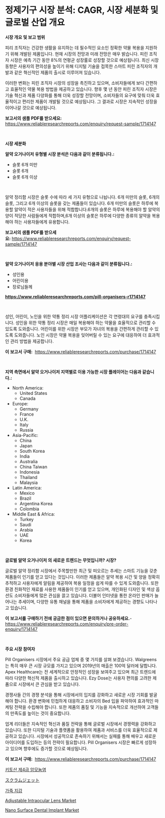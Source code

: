 <p><h1>정제기구 시장 분석: CAGR, 시장 세분화 및 글로벌 산업 개요</h1></p><p><strong>시장 개요 및 보고 범위</strong></p>
<p><p>피리 조직자는 건강한 생활을 유지하는 데 필수적인 요소인 정확한 약물 복용을 지원하기 위해 개발된 제품입니다. 현재 시장의 전망과 미래 전망은 매우 밝습니다. 피린 조직자 시장은 예측 기간 동안 8%의 연평균 성장률로 성장할 것으로 예상됩니다. 최신 시장 동향은 사용자의 편의성을 높이기 위해 디지털 기술을 접목한 스마트 피린 조직자의 개발과 같은 혁신적인 제품의 출시로 이루어져 있습니다. </p><p>이러한 변화는 피린 조직자 시장의 성장을 촉진하고 있으며, 소비자들에게 보다 간편하고 효율적인 약물 복용 방법을 제공하고 있습니다. 향후 몇 년 동안 피린 조직자 시장은 기술 혁신과 제품 다양화를 통해 더욱 성장할 전망이며, 소비자들의 요구에 맞춰 더욱 효율적이고 편리한 제품이 개발될 것으로 예상됩니다. 그 결과로 시장은 지속적인 성장을 이어나갈 것으로 예상됩니다.</p></p>
<p><strong>보고서의 샘플 PDF를 받으세요:</strong> <a href="https://www.reliableresearchreports.com/enquiry/request-sample/1714147">https://www.reliableresearchreports.com/enquiry/request-sample/1714147</a></p>
<p>&nbsp;</p>
<p><strong>시장 세분화</strong></p>
<p><strong>알약 오거나이저 유형별 시장 분석은 다음과 같이 분류됩니다.:</strong></p>
<p><ul><li>슬롯 6개 미만</li><li>슬롯 6개</li><li>슬롯 6개 이상</li></ul></p>
<p>&nbsp;</p>
<p><p>알약 정리함 시장은 슬롯 수에 따라 세 가지 유형으로 나뉩니다. 6개 미만의 슬롯, 6개의 슬롯, 그리고 6개 이상의 슬롯을 갖는 제품들이 있습니다. 6개 미만의 슬롯은 하루에 복용할 알약이 적은 사용자들을 위해 적합합니다.6개의 슬롯은 하루에 복용해야 할 알약의 양이 적당한 사람들에게 적합하며,6개 이상의 슬롯은 하루에 다양한 종류의 알약을 복용해야 하는 사용자들에게 유용합니다.</p></p>
<p><strong>보고서의 샘플 PDF를 받으세요:</strong>&nbsp;<a href="https://www.reliableresearchreports.com/enquiry/request-sample/1714147">https://www.reliableresearchreports.com/enquiry/request-sample/1714147</a></p>
<p>&nbsp;</p>
<p><strong> 알약 오거나이저 응용 분야별 시장 산업 조사는 다음과 같이 분류됩니다.:</strong></p>
<p><ul><li>성인용</li><li>어린이용</li><li>장로님들께</li></ul></p>
<p><strong><a href="https://www.reliableresearchreports.com/pill-organisers-r1714147">https://www.reliableresearchreports.com/pill-organisers-r1714147</a></strong></p>
<p>&nbsp;</p>
<p><p>성인, 어린이, 노인을 위한 약통 정리 시장 어플리케이션은 각 연령대의 요구를 충족시킵니다. 성인을 위한 약통 정리 시장은 매일 복용해야 하는 약물을 효율적으로 관리할 수 있도록 도와줍니다. 어린이를 위한 시장은 부모가 자녀의 복용을 간편하게 관리할 수 있도록 도와줍니다. 노인 시장은 약물 복용을 잊어버릴 수 있는 요구에 대응하여 더 효과적인 관리 방법을 제공합니다.</p></p>
<p><strong>이 보고서 구매:</strong>&nbsp; <a href="https://www.reliableresearchreports.com/purchase/1714147">https://www.reliableresearchreports.com/purchase/1714147</a></p>
<p>&nbsp;</p>
<p><strong>지역 측면에서 알약 오거나이저 지역별로 이용 가능한 시장 플레이어는 다음과 같습니다.:</strong></p>
<p><ul>
    <li>
        North America:
        <ul>
            <li>United States</li>
            <li>Canada</li>
        </ul>
    </li>
    <li>
        Europe:
        <ul>
            <li>Germany</li>
            <li>France</li>
            <li>U.K.</li>
            <li>Italy</li>
            <li>Russia</li>
        </ul>
    </li>
    <li>
        Asia-Pacific:
        <ul>
            <li>China</li>
            <li>Japan</li>
            <li>South Korea</li>
            <li>India</li>
            <li>Australia</li>
            <li>China Taiwan</li>
            <li>Indonesia</li>
            <li>Thailand</li>
            <li>Malaysia</li>
        </ul>
    </li>
    <li>
        Latin America:
        <ul>
            <li>Mexico</li>
            <li>Brazil</li>
            <li>Argentina Korea</li>
            <li>Colombia</li>
        </ul>
    </li>
    <li>
        Middle East & Africa:
        <ul>
            <li>Turkey</li>
            <li>Saudi</li>
            <li>Arabia</li>
            <li>UAE</li>
            <li>Korea</li>
        </ul>
    </li>
    </ul></p>
<p>&nbsp;</p>
<p><strong>글로벌 알약 오거나이저 의 새로운 트렌드는 무엇입니까? 시장?</strong></p>
<p><p>글로벌 알약 정리함 시장에서 주목할만한 최근 및 떠오르는 추세는 스마트 기능을 갖춘 제품들이 인기를 얻고 있다는 것입니다. 이러한 제품들은 알약 복용 시간 및 양을 정확히 추적하고 사용자에게 알림을 제공하여 복용 일정을 쉽게 따를 수 있게 도와줍니다. 또한 환경 친화적인 재료를 사용한 제품들이 인기를 얻고 있으며, 개인화된 디자인 및 색상 옵션도 소비자들에게 많은 관심을 끌고 있습니다. 더불어 인터넷을 통한 온라인 판매가 늘어나는 추세이며, 다양한 유통 채널을 통해 제품을 소비자에게 제공하는 경향도 나타나고 있습니다.</p></p>
<p><strong>이 보고서를 구매하기 전에 궁금한 점이 있으면 문의하거나 공유하세요.</strong>- <a href="https://www.reliableresearchreports.com/enquiry/pre-order-enquiry/1714147">https://www.reliableresearchreports.com/enquiry/pre-order-enquiry/1714147</a></p>
<p>&nbsp;</p>
<p><strong>주요 시장 참여자</strong></p>
<p><p>Pill Organisers 시장에서 주요 공급 업체 중 몇 가지를 살펴 보겠습니다. Walgreens는 특히 매우 큰 시장 규모를 가지고 있으며 2019년의 매출은 100억 달러에 달합니다. Apex Healthcare는 전 세계적으로 안정적인 성장을 보여주고 있으며 최근 트렌드에 따라 다양한 혁신적 제품을 출시하고 있습니다. Ezy Dose는 사용자 편의를 고려한 제품으로 시장에서 큰 관심을 받고 있습니다.</p><p>경쟁사들 간의 경쟁 분석을 통해 시장에서의 입지를 강화하고 새로운 시장 기회를 발굴해야 합니다. 환경 변화에 민첩하게 대응하고 소비자의 Bed 입을 파악하여 효과적인 마케팅 전략을 수립해야 합니다. 또한 제품의 품질 및 기능을 지속적으로 개선하여 고객들의 만족도를 높이는 것이 중요합니다.</p><p>업계 리더들은 지속적인 혁신과 품질 전략을 통해 글로벌 시장에서 경쟁력을 강화하고 있습니다. 또한 디지털 기술과 플랫폼을 활용하여 제품과 서비스를 더욱 효율적으로 제공하고 있습니다. 시장에서 성공적으로 존속하기 위해서는 실패를 통해 배우고 새로운 아이디어를 도입하는 등의 전략이 필요합니다. Pill Organisers 시장은 빠르게 성장하고 있으며 향후에도 증가할 것으로 예상됩니다.</p></p>
<p><strong>이 보고서 구매:</strong>&nbsp;&nbsp;<a href="https://www.reliableresearchreports.com/purchase/1714147">https://www.reliableresearchreports.com/purchase/1714147</a></p>
<p><p><a href="https://medium.com/@maksymilianbaran1901/%ED%82%A4%ED%86%A0%EC%82%B0-%EC%BF%BC%ED%84%B0%EB%84%88%EB%A6%AC-%EC%95%94%EB%AA%A8%EB%8A%84-%EC%97%BC-%EC%8B%9C%EC%9E%A5-%EA%B7%9C%EB%AA%A8-%EB%B0%8F-%EC%8B%9C%EC%9E%A5-%ED%8A%B8%EB%A0%8C%EB%93%9C-%EC%99%84%EC%A0%84%ED%95%9C-%EC%82%B0%EC%97%85-%EA%B0%9C%EC%9A%94-2024-2031-98fad29bf701">키토산 제4급 암모늄염</a></p><p><a href="https://medium.com/@raymanta28/%E3%82%B9%E3%82%AF%E3%83%A9%E3%83%A0%E3%82%B8%E3%82%A7%E3%83%83%E3%83%88%E5%B8%82%E5%A0%B4%E3%81%AE%E5%B1%95%E6%9C%9B-%E7%94%A3%E6%A5%AD%E6%A6%82%E8%A6%81%E3%81%A8%E4%BA%88%E6%B8%AC-2024%E5%B9%B4%E3%81%8B%E3%82%892031%E5%B9%B4-af838b82b20b">スクラムジェット</a></p><p><a href="https://medium.com/@dunce678678/%EA%B0%80%EC%A3%BD-%EC%A7%80%EA%B0%91-%EC%8B%9C%EC%9E%A5-%EC%8B%9C%EC%9E%A5-cagr-%EC%8B%9C%EC%9E%A5-%EB%8F%99%ED%96%A5-%EB%B0%8F-%EC%84%B1%EC%9E%A5-%EC%A0%84%EB%9E%B5%EC%97%90-%EB%8C%80%ED%95%9C-%ED%86%B5%EC%B0%B0%EB%A0%A5-d6482d7ffbc3">가죽 지갑</a></p><p><a href="https://github.com/okotobwrhuteie/Market-Research-Report-List-2/blob/main/adjustable-intraocular-lens-market.md">Adjustable Intraocular Lens Market</a></p><p><a href="https://github.com/myacatherineblakecaczo9vcsw/Market-Research-Report-List-2/blob/main/nano-surface-dental-implant-market.md">Nano Surface Dental Implant Market</a></p></p>